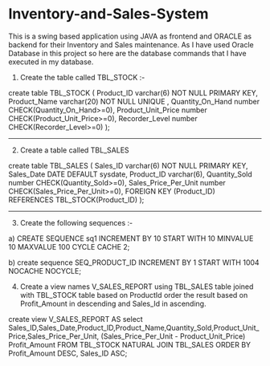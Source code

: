 # Inventory-and-Sales-System
This is a swing based application using JAVA as frontend and ORACLE as backend for their Inventory and Sales maintenance.
As I have used Oracle Database in this project so here are the database commands that I have executed in my database.
1) Create the table called TBL_STOCK :-

create table TBL_STOCK
(
Product_ID varchar(6) NOT NULL PRIMARY KEY,
Product_Name varchar(20) NOT NULL UNIQUE , 
Quantity_On_Hand number CHECK(Quantity_On_Hand>=0),
Product_Unit_Price number CHECK(Product_Unit_Price>=0),
Recorder_Level number CHECK(Recorder_Level>=0)
); 

********************************************************************
2) Create a table called TBL_SALES 

create table TBL_SALES
(
Sales_ID varchar(6) NOT NULL PRIMARY KEY,
Sales_Date DATE DEFAULT sysdate, 
Product_ID varchar(6),
Quantity_Sold number CHECK(Quantity_Sold>=0),
Sales_Price_Per_Unit number CHECK(Sales_Price_Per_Unit>=0),
FOREIGN KEY (Product_ID) REFERENCES TBL_STOCK(Product_ID)
); 

********************************************************************
3) Create the following sequences :-

a)
CREATE SEQUENCE sq1
    INCREMENT BY 10
    START WITH 10
    MINVALUE 10
    MAXVALUE 100
    CYCLE
    CACHE 2;
    
b)
create sequence SEQ_PRODUCT_ID
INCREMENT BY 1
START WITH 1004
NOCACHE
NOCYCLE;

4) Create a view names V_SALES_REPORT using TBL_SALES table joined with TBL_STOCK table based on ProductId order the result based on Profit_Amount in descending and Sales_Id
in ascending.

create view V_SALES_REPORT AS
select Sales_ID,Sales_Date,Product_ID,Product_Name,Quantity_Sold,Product_Unit_Price,Sales_Price_Per_Unit,
(Sales_Price_Per_Unit - Product_Unit_Price) Profit_Amount
FROM TBL_STOCK NATURAL JOIN TBL_SALES
ORDER BY Profit_Amount DESC, Sales_ID ASC;



    
